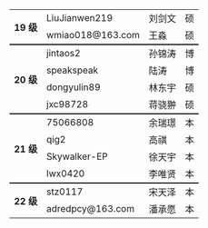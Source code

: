 

<table>
<tr>
    <th rowspan=2> 19 级</th>
    <td> LiuJianwen219 </td>
    <td> 刘剑文 </td>
    <td> 硕 </td>
</tr>
<tr>
    <td> wmiao018@163.com </td>
    <td> 王淼 </td>
    <td> 硕 </td>
</tr>

<tr style="border-top:2px solid;">
    <th rowspan=4> 20 级</th>
    <td> jintaos2 </td>
    <td> 孙锦涛 </td>
    <td> 博 </td>
</tr>
<tr>
    <td> speakspeak </td>
    <td> 陆涛 </td>
    <td> 博 </td>
</tr>
<tr>
    <td> dongyulin89 </td>
    <td> 林东宇 </td>
    <td> 硕 </td>
</tr>
<tr>
    <td> jxc98728 </td>
    <td> 蒋骁翀 </td>
    <td> 硕 </td>
</tr>

<tr style="border-top:2px solid;">
    <th rowspan=4> 21 级</th>
    <td> 75066808 </td>
    <td> 余瑞璟 </td>
    <td> 本 </td>
</tr>
<tr>
    <td> qig2 </td>
    <td> 高祺 </td>
    <td> 本 </td>
</tr>
<tr>
    <td> Skywalker-EP </td>
    <td> 徐天宇 </td>
    <td> 本 </td>
</tr>
<tr>
    <td> lwx0420 </td>
    <td> 李唯贤 </td>
    <td> 本 </td>
</tr>

<tr style="border-top:2px solid;">
    <th rowspan=4> 22 级</th>
    <td> stz0117 </td>
    <td> 宋天泽 </td>
    <td> 本 </td>
</tr>
<tr>
    <td> adredpcy@163.com </td>
    <td> 潘承愿 </td>
    <td> 本 </td>
</tr>
</table>